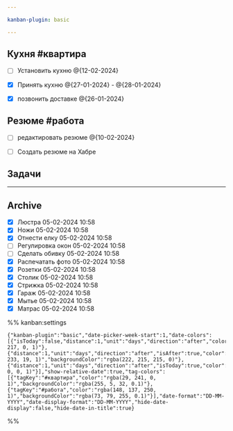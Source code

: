 ```yaml
---

kanban-plugin: basic

---
```


## Кухня #квартира

- [ ] Установить кухню @{12-02-2024}
- [x] Принять кухню @{27-01-2024} - @{28-01-2024}
- [x] позвонить доставке @{26-01-2024}


## Резюме #работа

- [ ] редактировать резюме @{10-02-2024}
- [ ] Создать резюме на Хабре


## Задачи



***

## Archive

- [x] Люстра 05-02-2024 10:58
- [x] Ножи 05-02-2024 10:58
- [x] Отнести елку 05-02-2024 10:58
- [ ] Регулировка окон 05-02-2024 10:58
- [ ] Сделать обивку 05-02-2024 10:58
- [x] Распечатать фото 05-02-2024 10:58
- [x] Розетки 05-02-2024 10:58
- [x] Столик 05-02-2024 10:58
- [x] Стрижка 05-02-2024 10:58
- [x] Гараж 05-02-2024 10:58
- [x] Мытье 05-02-2024 10:58
- [x] Матрас 05-02-2024 10:58

%% kanban:settings
```
{"kanban-plugin":"basic","date-picker-week-start":1,"date-colors":[{"isToday":false,"distance":1,"unit":"days","direction":"after","color":"rgba(255, 217, 0, 1)"},{"distance":1,"unit":"days","direction":"after","isAfter":true,"color":"rgba(8, 233, 19, 1)","backgroundColor":"rgba(222, 215, 215, 0)"},{"distance":1,"unit":"days","direction":"after","isToday":true,"color":"rgba(255, 0, 0, 1)"}],"show-relative-date":true,"tag-colors":[{"tagKey":"#квартира","color":"rgba(29, 241, 0, 1)","backgroundColor":"rgba(255, 5, 32, 0.1)"},{"tagKey":"#работа","color":"rgba(148, 137, 250, 1)","backgroundColor":"rgba(73, 79, 255, 0.1)"}],"date-format":"DD-MM-YYYY","date-display-format":"DD-MM-YYYY","hide-date-display":false,"hide-date-in-title":true}
```
%%